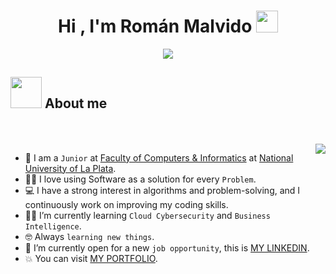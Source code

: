 <h1 align="center">Hi , I'm Román Malvido <img src="https://media.giphy.com/media/hvRJCLFzcasrR4ia7z/giphy.gif" width="35"></h1>
<p align="center">
  <a href="https://github.com/DenverCoder1/readme-typing-svg"><img src="https://readme-typing-svg.herokuapp.com?font=Time+New+Roman&color=%23C8BE25&size=25&center=true&vCenter=true&width=600&height=100&lines=Programmer+Analyst+student;Universidad+Nacional+de+La+Plata;Data+analysis+enthusiast"></a>
</p>
	
## <picture><img src = "https://github.com/7oSkaaa/7oSkaaa/blob/main/Images/about_me.gif?raw=true" width = 50px></picture> About me

<br><br>
<picture> <img align="right" src="https://media1.tenor.com/m/Ujr2JR2F0VMAAAAd/terry-leahy-brent-rambo.gif" widt></picture>

- :school: I am a `Junior` at [Faculty of Computers & Informatics](https://www.info.unlp.edu.ar/) at [National University of La Plata](https://unlp.edu.ar/).
- :technologist: I love using Software as a solution for every `Problem`.
- :computer: I have a strong interest in algorithms and problem-solving, and I continuously work on improving my coding skills.
- :student: I’m currently learning `Cloud Cybersecurity` and `Business Intelligence`.
- :nerd_face: Always `learning new things`.
- :thinking: I’m currently open for a new `job opportunity`, this is [MY LINKEDIN](https://www.linkedin.com/in/romanmalvido/).
- :boom: You can visit [MY PORTFOLIO](https://).
<br>

